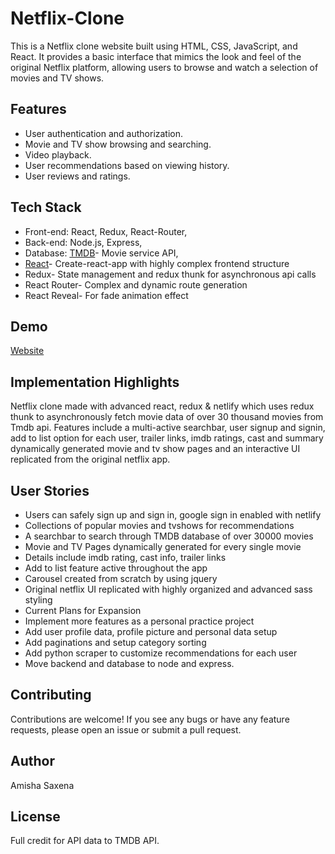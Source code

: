 # Netflix-Clone

This is a Netflix clone website built using HTML, CSS, JavaScript, and React. It provides a basic interface that mimics the look and feel of the original Netflix platform, allowing users to browse and watch a selection of movies and TV shows.

## Features

* User authentication and authorization.<br>
* Movie and TV show browsing and searching.<br>
* Video playback.<br>
* User recommendations based on viewing history.<br>
* User reviews and ratings.<br>

## Tech Stack

* Front-end: React, Redux, React-Router,<br>
* Back-end: Node.js, Express,<br>
* Database: [TMDB](https://www.themoviedb.org/)- Movie service API,<br>
* [React](https://reactjs.org/)- Create-react-app with highly complex frontend structure<br>
* Redux- State management and redux thunk for asynchronous api calls<br>
* React Router- Complex and dynamic route generation<br>
* React Reveal- For fade animation effect<br>

## Demo
[Website](https://netflixclonebyamisha.netlify.app/)

## Implementation Highlights
Netflix clone made with advanced react, redux & netlify which uses redux thunk to asynchronously fetch movie data of over 30 thousand movies from Tmdb api. Features include a multi-active searchbar, user signup and signin, add to list option for each user, trailer links, imdb ratings, cast and summary dynamically generated movie and tv show pages and an interactive UI replicated from the original netflix app.

## User Stories
* Users can safely sign up and sign in, google sign in enabled with netlify<br>
* Collections of popular movies and tvshows for recommendations<br>
* A searchbar to search through TMDB database of over 30000 movies<br>
* Movie and TV Pages dynamically generated for every single movie<br>
* Details include imdb rating, cast info, trailer links<br>
* Add to list feature active throughout the app<br>
* Carousel created from scratch by using jquery<br>
* Original netflix UI replicated with highly organized and advanced sass styling<br>
* Current Plans for Expansion<br>
* Implement more features as a personal practice project<br>
* Add user profile data, profile picture and personal data setup<br>
* Add paginations and setup category sorting<br>
* Add python scraper to customize recommendations for each user<br>
* Move backend and database to node and express.<br>

## Contributing

Contributions are welcome! If you see any bugs or have any feature requests, please open an issue or submit a pull request.

## Author
Amisha Saxena

## License
Full credit for API data to TMDB API.
